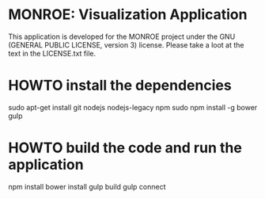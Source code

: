 # MONROE: Visualization Application
This application is developed for the MONROE project under the GNU (GENERAL PUBLIC LICENSE, version 3) license.
Please take a loot at the text in the LICENSE.txt file.

# HOWTO install the dependencies
sudo apt-get install git nodejs nodejs-legacy npm
sudo npm install -g bower gulp

# HOWTO build the code and run the application
npm install
bower install
gulp build
gulp connect
